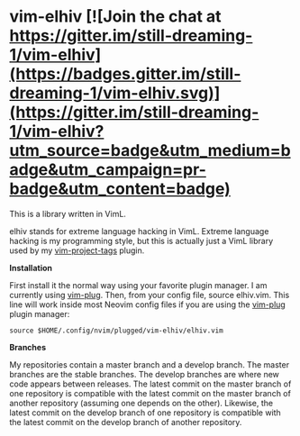 # vim-elhiv [![Join the chat at https://gitter.im/still-dreaming-1/vim-elhiv](https://badges.gitter.im/still-dreaming-1/vim-elhiv.svg)](https://gitter.im/still-dreaming-1/vim-elhiv?utm_source=badge&utm_medium=badge&utm_campaign=pr-badge&utm_content=badge)

This is a library written in VimL.

elhiv stands for extreme language hacking in VimL. Extreme language hacking is my programming style, but this is actually just a VimL library used by my [vim-project-tags](https://github.com/still-dreaming-1/vim-project-tags) plugin.

**Installation**

First install it the normal way using your favorite plugin manager. I am currently using [vim-plug](https://github.com/junegunn/vim-plug). Then, from your config file, source elhiv.vim. This line will work inside most Neovim config files if you are using the [vim-plug](https://github.com/junegunn/vim-plug) plugin manager:

`source $HOME/.config/nvim/plugged/vim-elhiv/elhiv.vim`

**Branches**

My repositories contain a master branch and a develop branch. The master branches are the stable branches. The develop branches are where new code appears between releases. The latest commit on the master branch of one repository is compatible with the latest commit on the master branch of another repository (assuming one depends on the other). Likewise, the latest commit on the develop branch of one repository is compatible with the latest commit on the develop branch of another repository.
